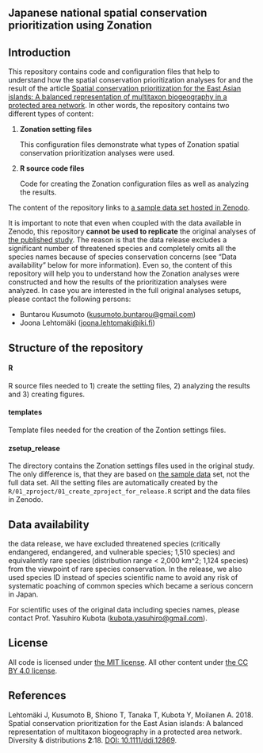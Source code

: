 ## Japanese national spatial conservation prioritization using Zonation



## Introduction

This repository contains code and configuration files that help to understand how the spatial conservation prioritization analyses for and the result of the article [Spatial conservation prioritization for the East Asian islands: A balanced representation of multitaxon biogeography in a protected area network](https://doi.org/10.1111/ddi.12869). In other words, the repository contains two different types of content:

1. **Zonation setting files**

   This configuration files demonstrate what types of Zonation spatial conservation prioritization analyses were used. 
   

2. **R source code files**

   Code for creating the Zonation configuration files as well as analyzing the results.
   

The content of the repository links to [a sample data set hosted in Zenodo](TBA). 

It is important to note that even when coupled with the data available in Zenodo, this repository **cannot be used to replicate** the original analyses of [the published study](https://doi.org/10.1111/ddi.12869). The reason is that the data release excludes a significant number of threatened species and completely omits all the species names because of species conservation concerns (see “Data availability” below for more information). Even so, the content of this repository will help you to understand how the Zonation analyses were constructed and how the results of the prioritization analyses were analyzed. In case you are interested in the full original analyses setups, please contact the following persons:

- Buntarou Kusumoto (<kusumoto.buntarou@gmail.com>)
- Joona Lehtomäki (<joona.lehtomaki@iki.fi>)



## Structure of the repository



#### R

R source files needed to 1) create the setting files, 2) analyzing the results and 3) creating figures.

#### templates

Template files needed for the creation of the Zontion settings files.

#### zsetup_release

The directory contains the Zonation settings files used in the original study. The only difference is, that they are based on [the sample data](TBA) set, not the full data set. All the setting files are automatically created by the `R/01_zproject/01_create_zproject_for_release.R` script and the data files in Zenodo.



## Data availability

the data release, we have excluded threatened species (critically endangered, endangered, and  vulnerable species; 1,510 species) and equivalently rare species (distribution range < 2,000 km^2; 1,124 species)  from the viewpoint of rare species conservation. In the release, we also used species ID instead of species scientific name to avoid any risk of systematic poaching of common species which became a serious concern in Japan. 

For scientific uses of the original data including species names,  please contact Prof. Yasuhiro Kubota (<kubota.yasuhiro@gmail.com>).



## License

All code is licensed under [the MIT license](https://opensource.org/licenses/MIT). All other content under [the CC BY 4.0 license](https://creativecommons.org/licenses/by/4.0/).



## References

Lehtomäki J, Kusumoto B, Shiono T, Tanaka T, Kubota Y, Moilanen A. 2018. Spatial conservation prioritization for the East Asian islands: A balanced representation of multitaxon biogeography in a protected area network. Diversity & distributions **2**:18. [DOI: 10.1111/ddi.12869](https://doi.org/10.1111/ddi.12869).